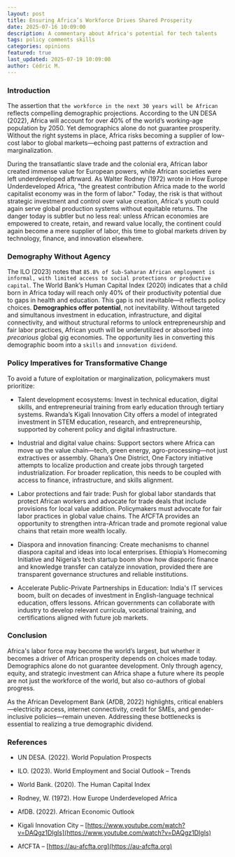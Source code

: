 ```yaml
---
layout: post
title: Ensuring Africa’s Workforce Drives Shared Prosperity
date: 2025-07-16 10:09:00
description: A commentary about Africa's potential for tech talents
tags: policy comments skills
categories: opinions
featured: true
last_updated: 2025-07-19 10:09:00
author: Cédric M.
---
```


### Introduction
The assertion that `the workforce in the next 30 years will be African` reflects compelling demographic projections. According to the UN DESA (2022), Africa will account for over 40% of the world’s working-age population by 2050. Yet demographics alone do not guarantee prosperity. Without the right systems in place, Africa risks becoming a supplier of low-cost labor to global markets—echoing past patterns of extraction and marginalization.

During the transatlantic slave trade and the colonial era, African labor created immense value for European powers, while African societies were left underdeveloped aftrward. As Walter Rodney (1972) wrote in How Europe Underdeveloped Africa, "the greatest contribution Africa made to the world capitalist economy was in the form of labor." Today, the risk is that without strategic investment and control over value creation, Africa's youth could again serve global production systems without equitable returns. The danger today is subtler but no less real: unless African economies are empowered to create, retain, and reward value locally, the continent could again become a mere supplier of labor, this time to global markets driven by technology, finance, and innovation elsewhere.

### Demography Without Agency
The ILO (2023) notes that `85.8% of Sub-Saharan African employment is informal, with limited access to social protections or productive capital`. The World Bank’s Human Capital Index (2020) indicates that a child born in Africa today will reach only 40% of their productivity potential due to gaps in health and education. This gap is not inevitable—it reflects policy choices.
**Demographics offer potential**, not inevitability. Without targeted and simultanous investment in education, infrastructure, and digital connectivity, and without structural reforms to unlock entrepreneurship and fair labor practices, African youth will be underutilized or absorbed into _precarious_ global gig economies. The opportunity lies in converting this demographic boom into a `skills` and `innovation dividend`.

### Policy Imperatives for Transformative Change

To avoid a future of exploitation or marginalization, policymakers must prioritize:

- Talent development ecosystems: Invest in technical education, digital skills, and entrepreneurial training from early education through tertiary systems.
Rwanda’s Kigali Innovation City offers a model of integrated investment in STEM education, research, and entrepreneurship, supported by coherent policy and digital infrastructure. 

- Industrial and digital value chains: Support sectors where Africa can move up the value chain—tech, green energy, agro-processing—not just extractives or assembly.
Ghana’s One District, One Factory initiative attempts to localize production and create jobs through targeted industrialization. For broader replication, this needs to be coupled with access to finance, infrastructure, and skills alignment.


- Labor protections and fair trade: Push for global labor standards that protect African workers and advocate for trade deals that include provisions for local value addition.
Policymakers must advocate for fair labor practices in global value chains. The AfCFTA provides an opportunity to strengthen intra-African trade and promote regional value chains that retain more wealth locally.

- Diaspora and innovation financing: Create mechanisms to channel diaspora capital and ideas into local enterprises.
Ethiopia’s Homecoming Initiative and Nigeria’s tech startup boom show how diasporic finance and knowledge transfer can catalyze innovation, provided there are transparent governance structures and reliable institutions.

- Accelerate Public-Private Partnerships in Education:
India's IT services boom, built on decades of investment in English-language technical education, offers lessons. African governments can collaborate with industry to develop relevant curricula, vocational training, and certifications aligned with future job markets.

### Conclusion
Africa's labor force may become the world’s largest, but whether it becomes a driver of African prosperity depends on choices made today. Demographics alone do not guarantee development. Only through agency, equity, and strategic investment can Africa shape a future where its people are not just the workforce of the world, but also co-authors of global progress.

As the African Development Bank (AfDB, 2022) highlights, critical enablers—electricity access, internet connectivity, credit for SMEs, and gender-inclusive policies—remain uneven. Addressing these bottlenecks is essential to realizing a true demographic dividend.

### References

- UN DESA. (2022). World Population Prospects

- ILO. (2023). World Employment and Social Outlook – Trends

- World Bank. (2020). The Human Capital Index

- Rodney, W. (1972). How Europe Underdeveloped Africa

- AfDB. (2022). African Economic Outlook

- Kigali Innovation City – [https://www.youtube.com/watch?v=DAQgz1DIgIs](https://www.youtube.com/watch?v=DAQgz1DIgIs)

- AfCFTA – [https://au-afcfta.org](https://au-afcfta.org)